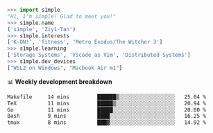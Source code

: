 ```python
>>> import s1mple
"Hi, I'm s1mple! Glad to meet you!"
>>> s1mple.name
('s1mple', 'Ziy1-Tan')
>>> s1mple.interests
['K-ON!', 'fitness', 'Metro Exodus/The Witcher 3']
>>> s1mple.learning
['Storage Systems', 'Vscode as Vim', 'Distributed Systems']
>>> s1mple.dev_devices
["WSL2 on Windows", "Macbook Air m1"]
```
📊 **Weekly development breakdown**
<!--START_SECTION:waka-->

```txt
Makefile     14 mins         ██████▒░░░░░░░░░░░░░░░░░░   25.04 %
TeX          11 mins         █████▒░░░░░░░░░░░░░░░░░░░   20.94 %
Go           11 mins         █████░░░░░░░░░░░░░░░░░░░░   20.00 %
Bash         9 mins          ████░░░░░░░░░░░░░░░░░░░░░   16.25 %
tmux         8 mins          ███▓░░░░░░░░░░░░░░░░░░░░░   14.92 %
```

<!--END_SECTION:waka-->
